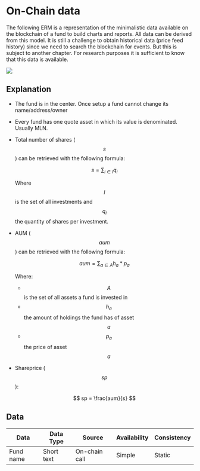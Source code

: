 # On-Chain data

The following ERM is a representation of the minimalistic data available on the blockchain of a fund to build charts and reports. All data can be derived from this model. It is still a challenge to obtain historical data (price feed history) since we need to search the blockchain for events. But this is subject to another chapter. For research purposes it is sufficient to know that this data is available.

![](/assets/Melon-DB-ERM.svg)

## Explanation

* The fund is in the center. Once setup a fund cannot change its name/address/owner
* Every fund has one quote asset in which its value is denominated. Usually MLN.
* Total number of shares ($$ s $$) can be retrieved with the following formula:

  <!-- prettier-ignore -->
  $$
  s = \displaystyle\sum_{i \in I} q_i
  $$

  Where $$ I $$ is the set of all investments and $$ q_i $$ the quantity of shares per investment.

* AUM ($$ aum $$) can be retrieved with the following formula:

  <!-- prettier-ignore -->
  $$
  aum = \displaystyle\sum_{a \in A} h_a * p_a
  $$

  Where:

  * $$ A $$ is the set of all assets a fund is invested in
  * $$ h_a $$ the amount of holdings the fund has of asset $$ a $$
  * $$ p_a $$ the price of asset $$ a $$

* Shareprice ($$ sp $$):

  <!-- prettier-ignore -->
  $$
  sp = \frac{aum}{s}
  $$

## Data

| Data                | Data Type          | Source               | Availability          | Consistency
| ------------------- | ------------------ | -------------------- | --------------------- | ------------
| Fund name           | Short text         | On-chain call        | Simple                | Static

